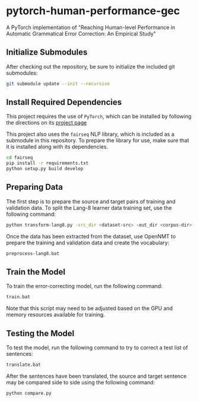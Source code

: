 # pytorch-human-performance-gec

A PyTorch implementation of "Reaching Human-level Performance in Automatic Grammatical Error Correction: An Empirical Study"

## Initialize Submodules

After checking out the repository, be sure to initialize the included git submodules:

```sh
git submodule update --init --recursive
```

## Install Required Dependencies

This project requires the use of `PyTorch`, which can be installed by following the directions on its [project page](https://pytorch.org)

This project also uses the `fairseq` NLP library, which is included as a submodule in this repository. To prepare the library for use, make sure that it is installed along with its dependencies.

```sh
cd fairseq
pip install -r requirements.txt
python setup.py build develop
```

## Preparing Data

The first step is to prepare the source and target pairs of training and validation data. To split the Lang-8 learner data training set, use the following command:

```sh
python transform-lang8.py -src_dir <dataset-src> -out_dir <corpus-dir>
```

Once the data has been extracted from the dataset, use OpenNMT to prepare the training and validation data and create the vocabulary:

```sh
preprocess-lang8.bat
```

## Train the Model

To train the error-correcting model, run the following command:

```sh
train.bat
```

Note that this script may need to be adjusted based on the GPU and memory resources available for training.

## Testing the Model

To test the model, run the following command to try to correct a test list of sentences:

```sh
translate.bat
```

After the sentences have been translated, the source and target sentence may be compared side to side using the following command:

```sh
python compare.py
```
